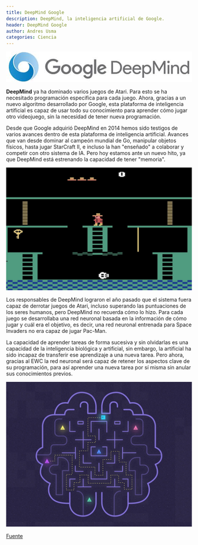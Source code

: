 ```yaml
---
title: DeepMind Google
description: DeepMind, la inteligencia artificial de Google.
header: DeepMind Google
author: Andres Usma
categories: Ciencia
---
```


[![DeepMind](../img/deepmind.png)](https://deepmind.com/)

**DeepMind** ya ha dominado varios juegos de Atari. Para esto se ha necesitado 
programación especifica para cada juego. Ahora, gracias a un nuevo algoritmo 
desarrollado por Google, esta plataforma de inteligencia artificial es capaz 
de usar todo su conocimiento para aprender cómo jugar otro videojuego, sin la 
necesidad de tener nueva programación.

Desde que Google adquirió DeepMind en 2014 hemos sido testigos de varios 
avances dentro de esta plataforma de inteligencia artificial. 
Avances que van desde dominar al campeón mundial de Go, manipular 
objetos físicos, hasta jugar StarCraft II, e incluso la han "enseñado" 
a colaborar y competir con otro sistema de IA. Pero hoy estamos ante un nuevo hito, 
ya que DeepMind está estrenando la capacidad de tener "memoria".

![Mario](../img/mario.png "Mario")

Los responsables de DeepMind lograron el año pasado que el sistema fuera 
capaz de derrotar juegos de Atari, incluso superando las puntuaciones de 
los seres humanos, pero DeepMind no recuerda cómo lo hizo. Para cada juego 
se desarrollaba una red neuronal basada en la información de cómo jugar y 
cuál era el objetivo, es decir, una red neuronal entrenada para Space Invaders no era capaz de jugar Pac-Man.

La capacidad de aprender tareas de forma sucesiva y sin olvidarlas es 
una capacidad de la inteligencia biológica y artificial, sin embargo, 
la artificial ha sido incapaz de transferir ese aprendizaje a una nueva tarea. 
Pero ahora, gracias al EWC la red neuronal será capaz de retener los aspectos 
clave de su programación, para así aprender una nueva tarea por sí misma sin anular sus conocimientos previos.

![Cerebero](../img/cerebro.png "Cerebro")

[Fuente](https://www.xataka.com/robotica-e-ia/deepmind-la-inteligencia-artificial-de-google-ya-es-capaz-de-recordar-y-usar-lo-aprendido-en-nuevas-tareas "Fuente")
